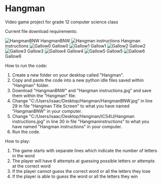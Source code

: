 # Hangman
Video game project for grade 12 computer science class

Current file download requirements:

![HangmanBNW](https://github.com/isaachsu1/Hangman/assets/114429838/1080d25a-1f66-4808-a94c-6b0351c86f1c)
HangmanBNW
![Hangman instructions](https://github.com/isaachsu1/Hangman/assets/114429838/85d09707-7a95-4717-a53f-0a07a8c58f9f)
Hangman instructions
![Gallow0](https://github.com/isaachsu1/Hangman/assets/114429838/3f390c99-9321-4233-959e-1f94a335951e)
Gallow0
![Gallow1](https://github.com/isaachsu1/Hangman/assets/114429838/5b6ac507-8d37-4297-9781-0a2e42e7cdac)
Gallow1
![Gallow2](https://github.com/isaachsu1/Hangman/assets/114429838/5181656f-2107-466d-b1fc-dc7dffc3a966)
Gallow2
![Gallow3](https://github.com/isaachsu1/Hangman/assets/114429838/f29fbc0d-9d3d-4ed8-9e58-5c012753441b)
Gallow3
![Gallow4](https://github.com/isaachsu1/Hangman/assets/114429838/40936be2-ab4e-49aa-bcdd-a99e5cd59881)
Gallow4
![Gallow5](https://github.com/isaachsu1/Hangman/assets/114429838/f340e9fc-bed0-479a-b8cf-8f229d4ee8cf)
Gallow5
![Gallow6](https://github.com/isaachsu1/Hangman/assets/114429838/eeab1019-057f-45f0-8222-e9579e193ba3)
Gallow6




How to run the code:
1. Create a new folder on your desktop called "Hangman".
2. Copy and paste the code into a new python idle files saved within "Hangman" folder.
3. Download "HangmanBNW" and "Hangman instructions.jpg" and save them within the "Hangman" file.
4. Change "C:/Users/isaac/Desktop/Hangman/HangmanBNW.jpg" in line 29 in file "Hangman Title Screen" to what you have named "HangmanBNW" in your computer.
5. Change "C:/Users/isaac/Desktop/Hangman/ICS4U/Hangman instructions.jpg" in line 30 in file "Hangmaninstructions" to what you have named "Hangman instructions" in your computer.
6. Run the code.


How to play:
1. The game starts with separate lines which indicate the number of letters in the word
2. The player will have 6 attempts at guessing possible letters or attempts at the correct word
3. If the player cannot guess the correct word or all the letters they lose
4. If the player is able to guess the word or all the letters they win
  
